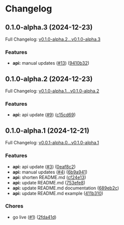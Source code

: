 # Changelog

## 0.1.0-alpha.3 (2024-12-23)

Full Changelog: [v0.1.0-alpha.2...v0.1.0-alpha.3](https://github.com/mechanixlabs/python-sdk/compare/v0.1.0-alpha.2...v0.1.0-alpha.3)

### Features

* **api:** manual updates ([#13](https://github.com/mechanixlabs/python-sdk/issues/13)) ([9410b32](https://github.com/mechanixlabs/python-sdk/commit/9410b3280e89a4520c7c07d06cb860b37fca3cc9))

## 0.1.0-alpha.2 (2024-12-23)

Full Changelog: [v0.1.0-alpha.1...v0.1.0-alpha.2](https://github.com/mechanixlabs/python-sdk/compare/v0.1.0-alpha.1...v0.1.0-alpha.2)

### Features

* **api:** api update ([#9](https://github.com/mechanixlabs/python-sdk/issues/9)) ([c15cd69](https://github.com/mechanixlabs/python-sdk/commit/c15cd69fb9d50b05f65ec704749f923229876e3a))

## 0.1.0-alpha.1 (2024-12-21)

Full Changelog: [v0.0.1-alpha.0...v0.1.0-alpha.1](https://github.com/mechanixlabs/python-sdk/compare/v0.0.1-alpha.0...v0.1.0-alpha.1)

### Features

* **api:** api update ([#3](https://github.com/mechanixlabs/python-sdk/issues/3)) ([0eaf8c2](https://github.com/mechanixlabs/python-sdk/commit/0eaf8c2de367e7105e56ab307de238be2d87ca44))
* **api:** manual updates ([#4](https://github.com/mechanixlabs/python-sdk/issues/4)) ([6b9a941](https://github.com/mechanixlabs/python-sdk/commit/6b9a941f0f2484e2de425698816ec9143031e52a))
* **api:** shorten README.md ([cf24e13](https://github.com/mechanixlabs/python-sdk/commit/cf24e13bd8488f3fc102384f81d59e577a6691cf))
* **api:** update README.md ([753efe8](https://github.com/mechanixlabs/python-sdk/commit/753efe884611b610b157407eedd6baa3b6ca39cb))
* **api:** update README.md documentation ([689eb2c](https://github.com/mechanixlabs/python-sdk/commit/689eb2cd6645c194c9e4816215a0d526a1d5de7e))
* **api:** update README.md example ([411b310](https://github.com/mechanixlabs/python-sdk/commit/411b31027ff6f0f73dfa5adc95ae7f65bf5a24c1))


### Chores

* go live ([#1](https://github.com/mechanixlabs/python-sdk/issues/1)) ([2fda41d](https://github.com/mechanixlabs/python-sdk/commit/2fda41dccda2772002519bd13757158821d278d2))
